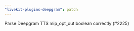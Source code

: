 ```yaml
---
"livekit-plugins-deepgram": patch
---
```


Parse Deepgram TTS mip_opt_out boolean correctly (#2225)

